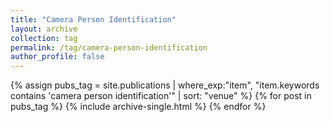 ```yaml
---
title: "Camera Person Identification"
layout: archive
collection: tag
permalink: /tag/camera-person-identification
author_profile: false
---
```


{% assign pubs_tag = site.publications | where_exp:"item", "item.keywords contains 'camera person identification'" | sort: "venue" %}
{% for post in pubs_tag %}
  {% include archive-single.html %}
{% endfor %}